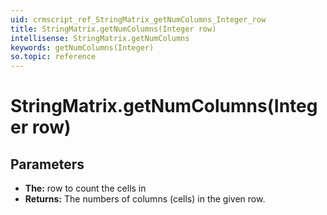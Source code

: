 ```yaml
---
uid: crmscript_ref_StringMatrix_getNumColumns_Integer_row
title: StringMatrix.getNumColumns(Integer row)
intellisense: StringMatrix.getNumColumns
keywords: getNumColumns(Integer)
so.topic: reference
---
```


# StringMatrix.getNumColumns(Integer row)

## Parameters

* **The:** row to count the cells in
* **Returns:** The numbers of columns (cells) in the given row.

